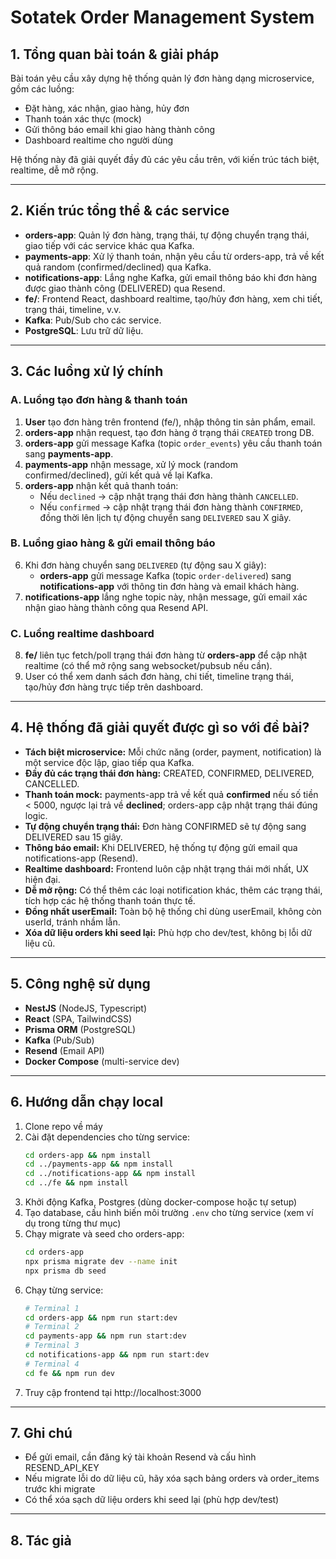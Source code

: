 # Sotatek Order Management System

## 1. Tổng quan bài toán & giải pháp

Bài toán yêu cầu xây dựng hệ thống quản lý đơn hàng dạng microservice, gồm các luồng:

- Đặt hàng, xác nhận, giao hàng, hủy đơn
- Thanh toán xác thực (mock)
- Gửi thông báo email khi giao hàng thành công
- Dashboard realtime cho người dùng

Hệ thống này đã giải quyết đầy đủ các yêu cầu trên, với kiến trúc tách biệt, realtime, dễ mở rộng.

---

## 2. Kiến trúc tổng thể & các service

- **orders-app**: Quản lý đơn hàng, trạng thái, tự động chuyển trạng thái, giao tiếp với các service khác qua Kafka.
- **payments-app**: Xử lý thanh toán, nhận yêu cầu từ orders-app, trả về kết quả random (confirmed/declined) qua Kafka.
- **notifications-app**: Lắng nghe Kafka, gửi email thông báo khi đơn hàng được giao thành công (DELIVERED) qua Resend.
- **fe/**: Frontend React, dashboard realtime, tạo/hủy đơn hàng, xem chi tiết, trạng thái, timeline, v.v.
- **Kafka**: Pub/Sub cho các service.
- **PostgreSQL**: Lưu trữ dữ liệu.

---

## 3. Các luồng xử lý chính

### **A. Luồng tạo đơn hàng & thanh toán**

1. **User** tạo đơn hàng trên frontend (fe/), nhập thông tin sản phẩm, email.
2. **orders-app** nhận request, tạo đơn hàng ở trạng thái `CREATED` trong DB.
3. **orders-app** gửi message Kafka (topic `order_events`) yêu cầu thanh toán sang **payments-app**.
4. **payments-app** nhận message, xử lý mock (random confirmed/declined), gửi kết quả về lại Kafka.
5. **orders-app** nhận kết quả thanh toán:
   - Nếu `declined` → cập nhật trạng thái đơn hàng thành `CANCELLED`.
   - Nếu `confirmed` → cập nhật trạng thái đơn hàng thành `CONFIRMED`, đồng thời lên lịch tự động chuyển sang `DELIVERED` sau X giây.

### **B. Luồng giao hàng & gửi email thông báo**

6. Khi đơn hàng chuyển sang `DELIVERED` (tự động sau X giây):
   - **orders-app** gửi message Kafka (topic `order-delivered`) sang **notifications-app** với thông tin đơn hàng và email khách hàng.
7. **notifications-app** lắng nghe topic này, nhận message, gửi email xác nhận giao hàng thành công qua Resend API.

### **C. Luồng realtime dashboard**

8. **fe/** liên tục fetch/poll trạng thái đơn hàng từ **orders-app** để cập nhật realtime (có thể mở rộng sang websocket/pubsub nếu cần).
9. User có thể xem danh sách đơn hàng, chi tiết, timeline trạng thái, tạo/hủy đơn hàng trực tiếp trên dashboard.

---

## 4. Hệ thống đã giải quyết được gì so với đề bài?

- **Tách biệt microservice:** Mỗi chức năng (order, payment, notification) là một service độc lập, giao tiếp qua Kafka.
- **Đầy đủ các trạng thái đơn hàng:** CREATED, CONFIRMED, DELIVERED, CANCELLED.
- **Thanh toán mock:** payments-app trả về kết quả **confirmed** nếu số tiền < 5000, ngược lại trả về **declined**; orders-app cập nhật trạng thái đúng logic.
- **Tự động chuyển trạng thái:** Đơn hàng CONFIRMED sẽ tự động sang DELIVERED sau 15 giây.
- **Thông báo email:** Khi DELIVERED, hệ thống tự động gửi email qua notifications-app (Resend).
- **Realtime dashboard:** Frontend luôn cập nhật trạng thái mới nhất, UX hiện đại.
- **Dễ mở rộng:** Có thể thêm các loại notification khác, thêm các trạng thái, tích hợp các hệ thống thanh toán thực tế.
- **Đồng nhất userEmail:** Toàn bộ hệ thống chỉ dùng userEmail, không còn userId, tránh nhầm lẫn.
- **Xóa dữ liệu orders khi seed lại:** Phù hợp cho dev/test, không bị lỗi dữ liệu cũ.

---

## 5. Công nghệ sử dụng

- **NestJS** (NodeJS, Typescript)
- **React** (SPA, TailwindCSS)
- **Prisma ORM** (PostgreSQL)
- **Kafka** (Pub/Sub)
- **Resend** (Email API)
- **Docker Compose** (multi-service dev)

---

## 6. Hướng dẫn chạy local

1. Clone repo về máy
2. Cài đặt dependencies cho từng service:
   ```bash
   cd orders-app && npm install
   cd ../payments-app && npm install
   cd ../notifications-app && npm install
   cd ../fe && npm install
   ```
3. Khởi động Kafka, Postgres (dùng docker-compose hoặc tự setup)
4. Tạo database, cấu hình biến môi trường `.env` cho từng service (xem ví dụ trong từng thư mục)
5. Chạy migrate và seed cho orders-app:
   ```bash
   cd orders-app
   npx prisma migrate dev --name init
   npx prisma db seed
   ```
6. Chạy từng service:
   ```bash
   # Terminal 1
   cd orders-app && npm run start:dev
   # Terminal 2
   cd payments-app && npm run start:dev
   # Terminal 3
   cd notifications-app && npm run start:dev
   # Terminal 4
   cd fe && npm run dev
   ```
7. Truy cập frontend tại http://localhost:3000

---

## 7. Ghi chú

- Để gửi email, cần đăng ký tài khoản Resend và cấu hình RESEND_API_KEY
- Nếu migrate lỗi do dữ liệu cũ, hãy xóa sạch bảng orders và order_items trước khi migrate
- Có thể xóa sạch dữ liệu orders khi seed lại (phù hợp dev/test)

---

## 8. Tác giả

